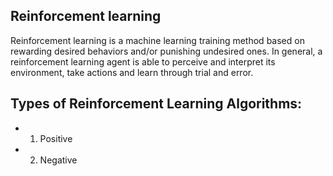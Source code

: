 ## Reinforcement learning
Reinforcement learning is a machine learning training method based on rewarding desired behaviors and/or punishing undesired ones. In general, a reinforcement learning agent is able to perceive and interpret its environment, take actions and learn through trial and error.
## Types of Reinforcement Learning Algorithms:
 - 1. Positive
 - 2. Negative
